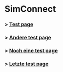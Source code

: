 # SimConnect

### > [Test page](https://simconnect.gutscheweb.com/upload_jason)
### > [Andere test page](https://simconnect.gutscheweb.com/upload_jason/flightdata)
### > [Noch eine test page](https://simconnect.gutscheweb.com/upload_jason/jsondata)
### > [Letzte test page](https://simconnect.gutscheweb.com)
